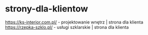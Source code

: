 # strony-dla-klientow

https://ks-interior.com.pl/  - projektowanie wnętrz | strona dla klienta
https://rzepka-szklo.pl/ - usługi szklarskie | strona dla klienta
